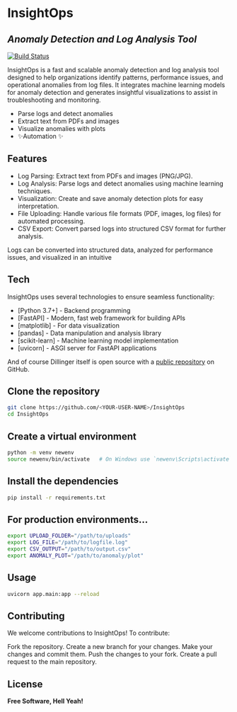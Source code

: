 # InsightOps


## _Anomaly Detection and Log Analysis Tool_

[![Build Status](https://travis-ci.org/joemccann/dillinger.svg?branch=master)](https://travis-ci.org/joemccann/dillinger)

InsightOps is a fast and scalable anomaly detection and log analysis tool designed to help organizations identify patterns, performance issues, and operational anomalies from log files. It integrates machine learning models for anomaly detection and generates insightful visualizations to assist in troubleshooting and monitoring.

- Parse logs and detect anomalies
- Extract text from PDFs and images
- Visualize anomalies with plots
- ✨Automation ✨


## Features

- Log Parsing: Extract text from PDFs and images (PNG/JPG).
- Log Analysis: Parse logs and detect anomalies using machine learning techniques.
- Visualization: Create and save anomaly detection plots for easy interpretation.
- File Uploading: Handle various file formats (PDF, images, log files) for automated processing.
- CSV Export: Convert parsed logs into structured CSV format for further analysis.

Logs can be converted into structured data, analyzed for performance issues, and visualized in an intuitive 


## Tech

InsightOps uses several technologies to ensure seamless functionality:

- [Python 3.7+] - Backend programming
- [FastAPI] - Modern, fast web framework for building APIs
- [matplotlib] - For data visualization
- [pandas] - Data manipulation and analysis library
- [scikit-learn] - Machine learning model implementation
- [uvicorn] - ASGI server for FastAPI applications

And of course Dillinger itself is open source with a [public repository][dill]
on GitHub.


## Clone the repository

```sh
git clone https://github.com/<YOUR-USER-NAME>/InsightOps
cd InsightOps
```


## Create a virtual environment

```sh
python -m venv newenv
source newenv/bin/activate   # On Windows use `newenv\Scripts\activate`
```


## Install the dependencies

```sh
pip install -r requirements.txt
```


## For production environments...

```sh
export UPLOAD_FOLDER="/path/to/uploads"
export LOG_FILE="/path/to/logfile.log"
export CSV_OUTPUT="/path/to/output.csv"
export ANOMALY_PLOT="/path/to/anomaly/plot"
```


## Usage

```sh
uvicorn app.main:app --reload
```


## Contributing

We welcome contributions to InsightOps! To contribute:

Fork the repository.
Create a new branch for your changes.
Make your changes and commit them.
Push the changes to your fork.
Create a pull request to the main repository.


## License

**Free Software, Hell Yeah!**

[//]: # (These are reference links used in the body of this note and get stripped out when the markdown processor does its job. There is no need to format nicely because it shouldn't be seen. Thanks SO - http://stackoverflow.com/questions/4823468/store-comments-in-markdown-syntax)

   [dill]: <https://github.com/joemccann/dillinger>
   [git-repo-url]: <https://github.com/joemccann/dillinger.git>
   [john gruber]: <http://daringfireball.net>
   [df1]: <http://daringfireball.net/projects/markdown/>
   [markdown-it]: <https://github.com/markdown-it/markdown-it>
   [Ace Editor]: <http://ace.ajax.org>
   [node.js]: <http://nodejs.org>
   [Twitter Bootstrap]: <http://twitter.github.com/bootstrap/>
   [jQuery]: <http://jquery.com>
   [@tjholowaychuk]: <http://twitter.com/tjholowaychuk>
   [express]: <http://expressjs.com>
   [AngularJS]: <http://angularjs.org>
   [Gulp]: <http://gulpjs.com>

   [PlDb]: <https://github.com/joemccann/dillinger/tree/master/plugins/dropbox/README.md>
   [PlGh]: <https://github.com/joemccann/dillinger/tree/master/plugins/github/README.md>
   [PlGd]: <https://github.com/joemccann/dillinger/tree/master/plugins/googledrive/README.md>
   [PlOd]: <https://github.com/joemccann/dillinger/tree/master/plugins/onedrive/README.md>
   [PlMe]: <https://github.com/joemccann/dillinger/tree/master/plugins/medium/README.md>
   [PlGa]: <https://github.com/RahulHP/dillinger/blob/master/plugins/googleanalytics/README.md>
